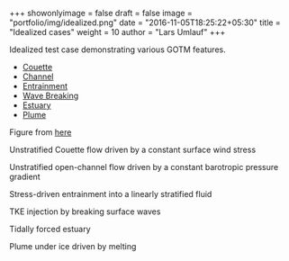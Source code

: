 +++
showonlyimage = false
draft = false
image = "portfolio/img/idealized.png"
date = "2016-11-05T18:25:22+05:30"
title = "Idealized cases"
weight = 10
author = "Lars Umlauf"
+++

Idealized test case demonstrating various GOTM features.


-   [Couette](/cases/couette)
-   [Channel](/cases/channel)
-   [Entrainment](/cases/entrainment)
-   [Wave Breaking](/cases/wave_breaking)
-   [Estuary](/cases/estuary)
-   [Plume](/cases/plume)

Figure from [here](https://en.wikipedia.org/wiki/Couette_flow)

<!--more-->

Unstratified Couette flow driven by a constant surface wind stress

Unstratified open-channel flow driven by a constant barotropic pressure gradient

Stress-driven entrainment into a linearly stratified fluid

TKE injection by breaking surface waves

Tidally forced estuary

Plume under ice driven by melting

